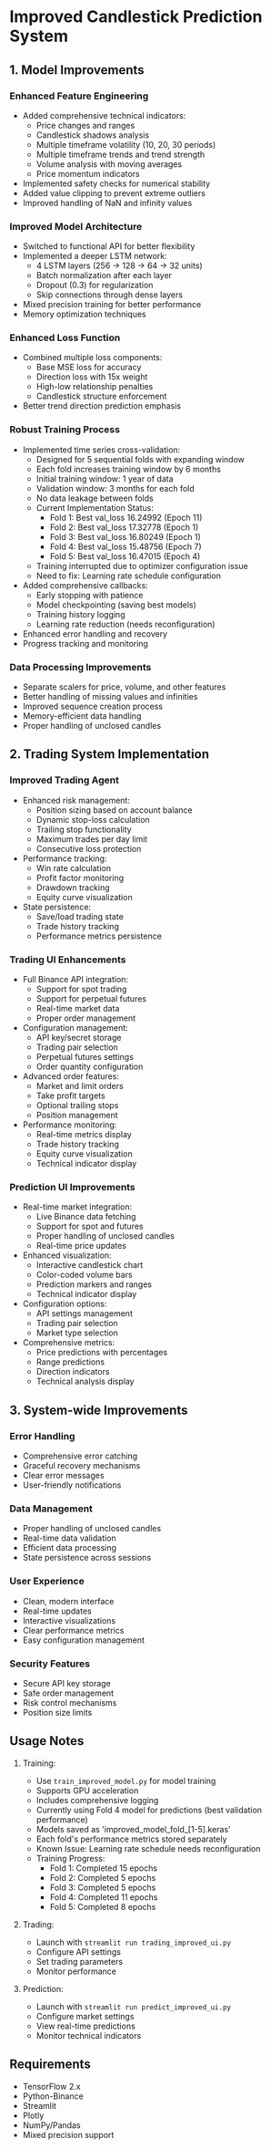 # Improved Candlestick Prediction System

## 1. Model Improvements

### Enhanced Feature Engineering
- Added comprehensive technical indicators:
  - Price changes and ranges
  - Candlestick shadows analysis
  - Multiple timeframe volatility (10, 20, 30 periods)
  - Multiple timeframe trends and trend strength
  - Volume analysis with moving averages
  - Price momentum indicators
- Implemented safety checks for numerical stability
- Added value clipping to prevent extreme outliers
- Improved handling of NaN and infinity values

### Improved Model Architecture
- Switched to functional API for better flexibility
- Implemented a deeper LSTM network:
  - 4 LSTM layers (256 → 128 → 64 → 32 units)
  - Batch normalization after each layer
  - Dropout (0.3) for regularization
  - Skip connections through dense layers
- Mixed precision training for better performance
- Memory optimization techniques

### Enhanced Loss Function
- Combined multiple loss components:
  - Base MSE loss for accuracy
  - Direction loss with 15x weight
  - High-low relationship penalties
  - Candlestick structure enforcement
- Better trend direction prediction emphasis

### Robust Training Process
- Implemented time series cross-validation:
  - Designed for 5 sequential folds with expanding window
  - Each fold increases training window by 6 months
  - Initial training window: 1 year of data
  - Validation window: 3 months for each fold
  - No data leakage between folds
  - Current Implementation Status:
    - Fold 1: Best val_loss 16.24992 (Epoch 11)
    - Fold 2: Best val_loss 17.32778 (Epoch 1)
    - Fold 3: Best val_loss 16.80249 (Epoch 1)
    - Fold 4: Best val_loss 15.48756 (Epoch 7)
    - Fold 5: Best val_loss 16.47015 (Epoch 4)
  - Training interrupted due to optimizer configuration issue
  - Need to fix: Learning rate schedule configuration
- Added comprehensive callbacks:
  - Early stopping with patience
  - Model checkpointing (saving best models)
  - Training history logging
  - Learning rate reduction (needs reconfiguration)
- Enhanced error handling and recovery
- Progress tracking and monitoring

### Data Processing Improvements
- Separate scalers for price, volume, and other features
- Better handling of missing values and infinities
- Improved sequence creation process
- Memory-efficient data handling
- Proper handling of unclosed candles

## 2. Trading System Implementation

### Improved Trading Agent
- Enhanced risk management:
  - Position sizing based on account balance
  - Dynamic stop-loss calculation
  - Trailing stop functionality
  - Maximum trades per day limit
  - Consecutive loss protection
- Performance tracking:
  - Win rate calculation
  - Profit factor monitoring
  - Drawdown tracking
  - Equity curve visualization
- State persistence:
  - Save/load trading state
  - Trade history tracking
  - Performance metrics persistence

### Trading UI Enhancements
- Full Binance API integration:
  - Support for spot trading
  - Support for perpetual futures
  - Real-time market data
  - Proper order management
- Configuration management:
  - API key/secret storage
  - Trading pair selection
  - Perpetual futures settings
  - Order quantity configuration
- Advanced order features:
  - Market and limit orders
  - Take profit targets
  - Optional trailing stops
  - Position management
- Performance monitoring:
  - Real-time metrics display
  - Trade history tracking
  - Equity curve visualization
  - Technical indicator display

### Prediction UI Improvements
- Real-time market integration:
  - Live Binance data fetching
  - Support for spot and futures
  - Proper handling of unclosed candles
  - Real-time price updates
- Enhanced visualization:
  - Interactive candlestick chart
  - Color-coded volume bars
  - Prediction markers and ranges
  - Technical indicator display
- Configuration options:
  - API settings management
  - Trading pair selection
  - Market type selection
- Comprehensive metrics:
  - Price predictions with percentages
  - Range predictions
  - Direction indicators
  - Technical analysis display

## 3. System-wide Improvements

### Error Handling
- Comprehensive error catching
- Graceful recovery mechanisms
- Clear error messages
- User-friendly notifications

### Data Management
- Proper handling of unclosed candles
- Real-time data validation
- Efficient data processing
- State persistence across sessions

### User Experience
- Clean, modern interface
- Real-time updates
- Interactive visualizations
- Clear performance metrics
- Easy configuration management

### Security Features
- Secure API key storage
- Safe order management
- Risk control mechanisms
- Position size limits

## Usage Notes
1. Training:
   - Use `train_improved_model.py` for model training
   - Supports GPU acceleration
   - Includes comprehensive logging
   - Currently using Fold 4 model for predictions (best validation performance)
   - Models saved as 'improved_model_fold_[1-5].keras'
   - Each fold's performance metrics stored separately
   - Known Issue: Learning rate schedule needs reconfiguration
   - Training Progress:
     - Fold 1: Completed 15 epochs
     - Fold 2: Completed 5 epochs
     - Fold 3: Completed 5 epochs
     - Fold 4: Completed 11 epochs
     - Fold 5: Completed 8 epochs

2. Trading:
   - Launch with `streamlit run trading_improved_ui.py`
   - Configure API settings
   - Set trading parameters
   - Monitor performance

3. Prediction:
   - Launch with `streamlit run predict_improved_ui.py`
   - Configure market settings
   - View real-time predictions
   - Monitor technical indicators

## Requirements
- TensorFlow 2.x
- Python-Binance
- Streamlit
- Plotly
- NumPy/Pandas
- Mixed precision support 
